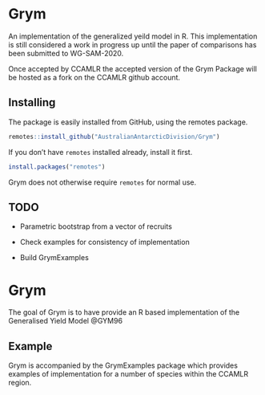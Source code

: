 
<!-- README.md is generated from README.Rmd. Please edit that file -->

# Grym

An implementation of the generalized yeild model in R. This
implementation is still considered a work in progress up until the paper
of comparisons has been submitted to WG-SAM-2020.

Once accepted by CCAMLR the accepted version of the Grym Package will be
hosted as a fork on the CCAMLR github account.

## Installing

The package is easily installed from GitHub, using the remotes package.

``` r
remotes::install_github("AustralianAntarcticDivision/Grym")
```

If you don’t have `remotes` installed already, install it first.

``` r
install.packages("remotes")
```

Grym does not otherwise require `remotes` for normal use.

## TODO

  - Parametric bootstrap from a vector of recruits

  - Check examples for consistency of implementation

  - Build GrymExamples

# Grym

<!-- badges: start -->

<!-- badges: end -->

The goal of Grym is to have provide an R based implementation of the
Generalised Yield Model @GYM96

## Example

Grym is accompanied by the GrymExamples package which provides examples
of implementation for a number of species within the CCAMLR region.
